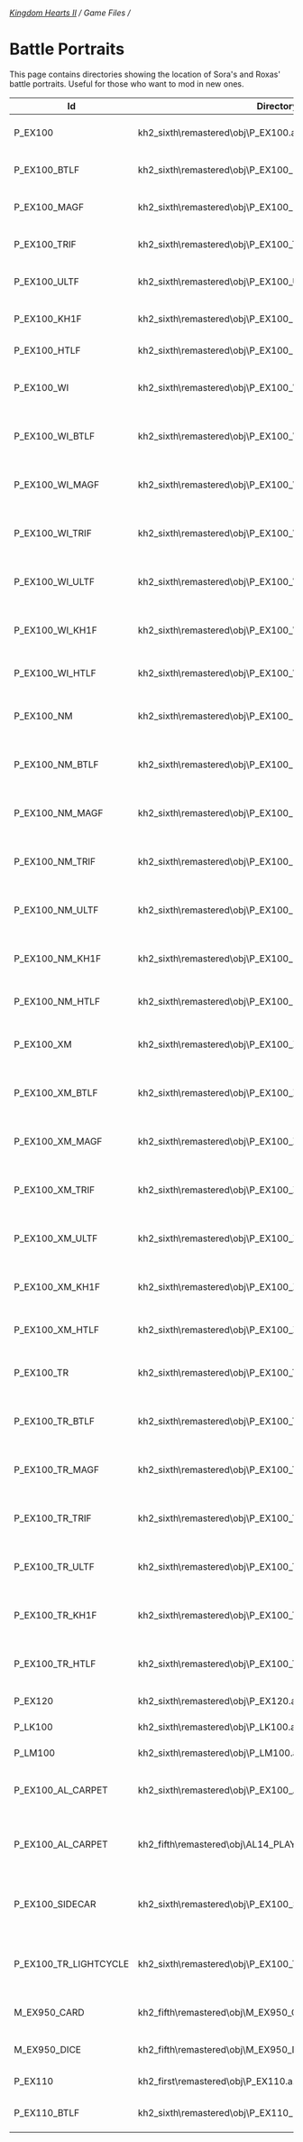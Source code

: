 ###### [Kingdom Hearts II](../index.md) / Game Files /

# Battle Portraits

This page contains directories showing the location of Sora's and Roxas' battle portraits. Useful for those who want to mod in new ones.

| Id                    | Directory                                                  | Notes                                        |
|-----------------------|------------------------------------------------------------|----------------------------------------------|
| P_EX100               | kh2_sixth\remastered\obj\P_EX100.a.us\\-8.dds               | Sora - Base, Normal                         |
| P_EX100_BTLF          | kh2_sixth\remastered\obj\P_EX100_BTLF.a.us\\-4.dds          | Sora - Base, Valor                          |
| P_EX100_MAGF          | kh2_sixth\remastered\obj\P_EX100_MAGF.a.us\\-2.dds          | Sora - Base, Wisdom                         |
| P_EX100_TRIF          | kh2_sixth\remastered\obj\P_EX100_TRIF.a.us\\-5.dds          | Sora - Base, Master                         |
| P_EX100_ULTF          | kh2_sixth\remastered\obj\P_EX100_ULTF.a.us\\-10.dds         | Sora - Base, Final                          |
| P_EX100_KH1F          | kh2_sixth\remastered\obj\P_EX100_KH1F.a.us\\-9.dds          | Sora - Base, Limit                          |
| P_EX100_HTLF          | kh2_sixth\remastered\obj\P_EX100_HTLF.a.us\\-3.dds          | Sora - Base, Anti                           |
| P_EX100_WI            | kh2_sixth\remastered\obj\P_EX100_WI.a.us\\-8.dds            | Sora - Timeless River, Normal               |
| P_EX100_WI_BTLF       | kh2_sixth\remastered\obj\P_EX100_WI_BTLF.a.us\\-4.dds       | Sora - Timeless River, Valor                |
| P_EX100_WI_MAGF       | kh2_sixth\remastered\obj\P_EX100_WI_MAGF.a.us\\-2.dds       | Sora - Timeless River, Wisdom               |
| P_EX100_WI_TRIF       | kh2_sixth\remastered\obj\P_EX100_WI_TRIF.a.us\\-5.dds       | Sora - Timeless River, Master               |
| P_EX100_WI_ULTF       | kh2_sixth\remastered\obj\P_EX100_WI_ULTF.a.us\\-10.dds      | Sora - Timeless River, Final                |
| P_EX100_WI_KH1F       | kh2_sixth\remastered\obj\P_EX100_WI_KH1F.a.us\\-9.dds       | Sora - Timeless River, Limit                |
| P_EX100_WI_HTLF       | kh2_sixth\remastered\obj\P_EX100_WI_HTLF.a.us\\-3.dds       | Sora - Timeless River, Anti                 |
| P_EX100_NM            | kh2_sixth\remastered\obj\P_EX100_NM.a.us\\-8.dds            | Sora - Halloween Town, Normal               |
| P_EX100_NM_BTLF       | kh2_sixth\remastered\obj\P_EX100_NM_BTLF.a.us\\-4.dds       | Sora - Halloween Town, Valor                |
| P_EX100_NM_MAGF       | kh2_sixth\remastered\obj\P_EX100_NM_MAGF.a.us\\-2.dds       | Sora - Halloween Town, Wisdom               |
| P_EX100_NM_TRIF       | kh2_sixth\remastered\obj\P_EX100_NM_TRIF.a.us\\-5.dds       | Sora - Halloween Town, Master               |
| P_EX100_NM_ULTF       | kh2_sixth\remastered\obj\P_EX100_NM_ULTF.a.us\\-10.dds      | Sora - Halloween Town, Final                |
| P_EX100_NM_KH1F       | kh2_sixth\remastered\obj\P_EX100_NM_KH1F.a.us\\-9.dds       | Sora - Halloween Town, Limit                |
| P_EX100_NM_HTLF       | kh2_sixth\remastered\obj\P_EX100_NM_HTLF.a.us\\-3.dds       | Sora - Halloween Town, Anti                 |
| P_EX100_XM            | kh2_sixth\remastered\obj\P_EX100_XM.a.us\\-8.dds            | Sora - Christmas Town, Normal               |
| P_EX100_XM_BTLF       | kh2_sixth\remastered\obj\P_EX100_XM_BTLF.a.us\\-4.dds       | Sora - Christmas Town, Valor                |
| P_EX100_XM_MAGF       | kh2_sixth\remastered\obj\P_EX100_XM_MAGF.a.us\\-2.dds       | Sora - Christmas Town, Wisdom               |
| P_EX100_XM_TRIF       | kh2_sixth\remastered\obj\P_EX100_XM_TRIF.a.us\\-5.dds       | Sora - Christmas Town, Master               |
| P_EX100_XM_ULTF       | kh2_sixth\remastered\obj\P_EX100_XM_ULTF.a.us\\-10.dds      | Sora - Christmas Town, Final                |
| P_EX100_XM_KH1F       | kh2_sixth\remastered\obj\P_EX100_XM_KH1F.a.us\\-9.dds       | Sora - Christmas Town, Limit                |
| P_EX100_XM_HTLF       | kh2_sixth\remastered\obj\P_EX100_XM_HTLF.a.us\\-3.dds       | Sora - Christmas Town, Anti                 |
| P_EX100_TR            | kh2_sixth\remastered\obj\P_EX100_TR.a.us\\-8.dds            | Sora - Space Paranoids, Normal              |
| P_EX100_TR_BTLF       | kh2_sixth\remastered\obj\P_EX100_TR_BTLF.a.us\\-4.dds       | Sora - Space Paranoids, Valor               |
| P_EX100_TR_MAGF       | kh2_sixth\remastered\obj\P_EX100_TR_MAGF.a.us\\-2.dds       | Sora - Space Paranoids, Wisdom              |
| P_EX100_TR_TRIF       | kh2_sixth\remastered\obj\P_EX100_TR_TRIF.a.us\\-5.dds       | Sora - Space Paranoids, Master              |
| P_EX100_TR_ULTF       | kh2_sixth\remastered\obj\P_EX100_TR_ULTF.a.us\\-10.dds      | Sora - Space Paranoids, Final               |
| P_EX100_TR_KH1F       | kh2_sixth\remastered\obj\P_EX100_TR_KH1F.a.us\\-9.dds       | Sora - Space Paranoids, Limit               |
| P_EX100_TR_HTLF       | kh2_sixth\remastered\obj\P_EX100_TR_HTLF.a.us\\-3.dds       | Sora - Space Paranoids, Anti                |
| P_EX120               | kh2_sixth\remastered\obj\P_EX120.a.us\\-8.dds               | Sora - KH1 Outfit                           |
| P_LK100               | kh2_sixth\remastered\obj\P_LK100.a.us\\-5.dds               | Sora - Lion                                 |
| P_LM100               | kh2_sixth\remastered\obj\P_LM100.a.us\\-0.dds               | Sora - Atlantica                            |
| P_EX100_AL_CARPET     | kh2_sixth\remastered\obj\P_EX100_AL_CARPET.a.us\\-8.dds     | Sora - Agrabah, Carpet Minigame             |
| P_EX100_AL_CARPET     | kh2_fifth\remastered\obj\AL14_PLAYER.a.us\\-8.dds           | Sora - Agrabah, Carpet Minigame (Alt?)      |
| P_EX100_SIDECAR       | kh2_sixth\remastered\obj\P_EX100_SIDECAR.a.us\\-8.dds       | Sora - Sidecar (Fighting Dragon Xemnas)     |
| P_EX100_TR_LIGHTCYCLE | kh2_sixth\remastered\obj\P_EX100_TR_LIGHTCYCLE.a.us\\-8.dds | Sora - Space Paranoids, Lightcycle Minigame |
| M_EX950_CARD          | kh2_fifth\remastered\obj\M_EX950_CARD.a.us\\-4.dds          | Sora - Luxord Card                          |
| M_EX950_DICE          | kh2_fifth\remastered\obj\M_EX950_DICE.a.us\\-3.dds          | Sora - Lucord Dice                          |
| P_EX110               | kh2_first\remastered\obj\P_EX110.a.us\\-0.dds               | Roxas - Normal                              |
| P_EX110_BTLF          | kh2_sixth\remastered\obj\P_EX110_BTLF.a.us\\-0.dds          | Roxas - Double Keyblade                     |
